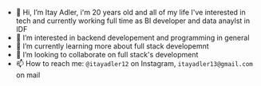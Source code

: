 - 👋 Hi, I’m Itay Adler, i'm 20 years old and all of my life I've interested in tech and currently working full time as BI developer and data anaylst in IDF
- 👀 I’m interested in backend developement and programming in general
- 🌱 I’m currently learning more about full stack developemnt
- 💞️ I’m looking to collaborate on full stack's development
- 📫 How to reach me: ``@itayadler12`` on Instagram, ``itayadler13@gmail.com`` on mail

<!---
itayweb/itayweb is a ✨ special ✨ repository because its `README.md` (this file) appears on your GitHub profile.
You can click the Preview link to take a look at your changes.
--->
